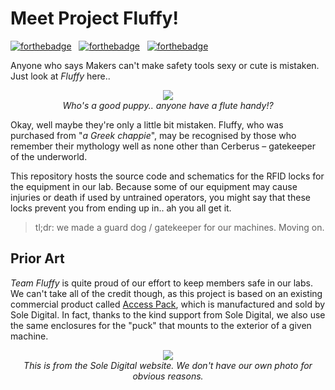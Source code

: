 # Meet Project Fluffy!

[![forthebadge](https://forthebadge.com/images/badges/powered-by-electricity.svg)](https://forthebadge.com) &nbsp; [![forthebadge](https://forthebadge.com/images/badges/built-with-science.svg)](https://forthebadge.com) &nbsp; [![forthebadge](https://forthebadge.com/images/badges/uses-badges.svg)](https://forthebadge.com)

Anyone who says Makers can't make safety tools sexy or cute is mistaken. Just look at *Fluffy* here..

<p align="center">
  <img align="center" src="https://arkanimalcentre.files.wordpress.com/2012/05/fluffy-harry-potter-3-three-headed-dog-historys-famous-dog-ark-animal-centre.jpg" /><br />
  <em>Who's a good puppy.. anyone have a flute handy!?</em>
</p>

Okay, well maybe they're only a little bit mistaken. Fluffy, who was purchased from "*a Greek chappie*", may be recognised by those who remember their mythology well as none other than Cerberus – gatekeeper of the underworld.

This repository hosts the source code and schematics for the RFID locks for the equipment in our lab. Because some of our equipment may cause injuries or death if used by untrained operators, you might say that these locks prevent you from ending up in.. ah you all get it.

> tl;dr: we made a guard dog / gatekeeper for our machines. Moving on.

## Prior Art

*Team Fluffy* is quite proud of our effort to keep members safe in our labs. We can't take all of the credit though, as this project is based on an existing commercial product called [Access Pack](http://www.soledigital.com.au/accesspack.html), which is manufactured and sold by Sole Digital. In fact, thanks to the kind support from Sole Digital, we also use the same enclosures for the "puck" that mounts to the exterior of a given machine.

<p align="center">
  <img align="center" src="http://www.soledigital.com.au/images/slideshow/full/img-1.png" /><br />
  <em>This is from the Sole Digital website. We don't have our own photo for obvious reasons.</em>
</p>
